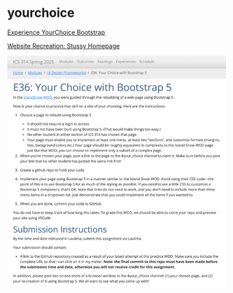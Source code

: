# yourchoice
[Experience YourChoice Bootstrap](https://courses.ics.hawaii.edu/ics314s25/morea/ui-frameworks/experience-yourchoice-bootstrap.html)


[Website Recreation: Stussy Homepage](https://www.stussy.com/)

<img src="instructions.png" alt="Alt text" width="500">
